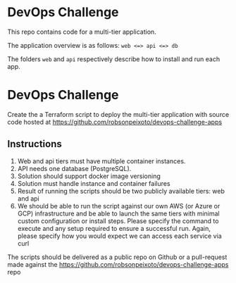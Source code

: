 # DevOps Challenge

This repo contains code for a multi-tier application.

The application overview is as follows: `web <=> api <=> db`

The folders `web` and `api` respectively describe how to install and run each app.

# DevOps Challenge

Create the a Terraform script to deploy the multi-tier application with source code hosted at https://github.com/robsonpeixoto/devops-challenge-apps

## Instructions

1. Web and api tiers must have multiple container instances.
2. API needs one database (PostgreSQL).
3. Solution should support docker image versioning
5. Solution must handle instance and container failures
6. Result of running the scripts should be two publicly available tiers: web and api
7. We should be able to run the script against our own AWS (or Azure or GCP) infrastructure and be able to launch the same tiers with minimal custom configuration or install steps. Please specify the command to execute and any setup required to ensure a successful run. Again, please specify how you would expect we can access each service via curl

The scripts should be delivered as a public repo on Github or a pull-request made against the <https://github.com/robsonpeixoto/devops-challenge-apps> repo

